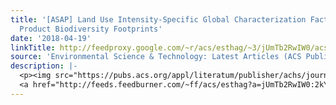 ```yaml
---
title: '[ASAP] Land Use Intensity-Specific Global Characterization Factors to Assess
  Product Biodiversity Footprints'
date: '2018-04-19'
linkTitle: http://feedproxy.google.com/~r/acs/esthag/~3/jUmTb2RwIW0/acs.est.7b05570
source: 'Environmental Science & Technology: Latest Articles (ACS Publications)'
description: |-
  <p><img src="https://pubs.acs.org/appl/literatum/publisher/achs/journals/content/esthag/0/esthag.ahead-of-print/acs.est.7b05570/20180419/images/medium/es-2017-055708_0003.gif" alt="TOC Graphic"/></p><div><cite>Environmental Science & Technology</cite></div><div>DOI: 10.1021/acs.est.7b05570</div><div class="feedflare">
  <a href="http://feeds.feedburner.com/~ff/acs/esthag?a=jUmTb2RwIW0:2kY9XqK0M0A:yIl2AUoC8zA"><img src="http://feeds.feedburner.com/~ff/acs/esthag?d=yIl2AUoC8zA" border="0"></img></a>
---
```

